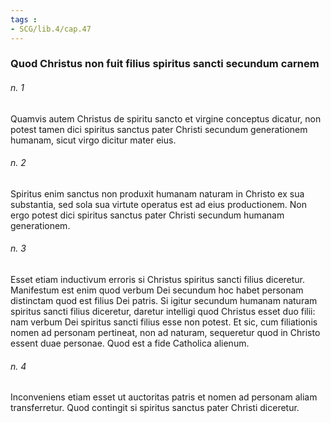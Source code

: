 ```yaml
---
tags : 
- SCG/lib.4/cap.47
---
```


### Quod Christus non fuit filius spiritus sancti secundum carnem

###### n. 1
Quamvis autem Christus de spiritu sancto et virgine conceptus dicatur, non potest tamen dici spiritus sanctus pater Christi secundum generationem humanam, sicut virgo dicitur mater eius.

###### n. 2
Spiritus enim sanctus non produxit humanam naturam in Christo ex sua substantia, sed sola sua virtute operatus est ad eius productionem. Non ergo potest dici spiritus sanctus pater Christi secundum humanam generationem.

###### n. 3
Esset etiam inductivum erroris si Christus spiritus sancti filius diceretur. Manifestum est enim quod verbum Dei secundum hoc habet personam distinctam quod est filius Dei patris. Si igitur secundum humanam naturam spiritus sancti filius diceretur, daretur intelligi quod Christus esset duo filii: nam verbum Dei spiritus sancti filius esse non potest. Et sic, cum filiationis nomen ad personam pertineat, non ad naturam, sequeretur quod in Christo essent duae personae. Quod est a fide Catholica alienum.

###### n. 4
Inconveniens etiam esset ut auctoritas patris et nomen ad personam aliam transferretur. Quod contingit si spiritus sanctus pater Christi diceretur.

